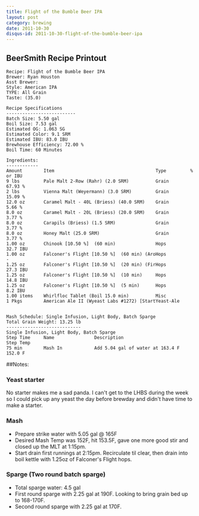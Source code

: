 ```yaml
---
title: Flight of the Bumble Beer IPA
layout: post
category: brewing
date: 2011-10-30
disqus-id: 2011-10-30-flight-of-the-bumble-beer-ipa
---
```


## BeerSmith Recipe Printout
    Recipe: Flight of the Bumble Beer IPA
    Brewer: Ryan Houston
    Asst Brewer: 
    Style: American IPA
    TYPE: All Grain
    Taste: (35.0) 
    
    Recipe Specifications
    --------------------------
    Batch Size: 5.50 gal      
    Boil Size: 7.53 gal
    Estimated OG: 1.063 SG
    Estimated Color: 9.1 SRM
    Estimated IBU: 83.0 IBU
    Brewhouse Efficiency: 72.00 %
    Boil Time: 60 Minutes
    
    Ingredients:
    ------------
    Amount        Item                                      Type         % or IBU      
    9 lbs         Pale Malt 2-Row (Rahr) (2.0 SRM)          Grain        67.93 %       
    2 lbs         Vienna Malt (Weyermann) (3.0 SRM)         Grain        15.09 %       
    12.0 oz       Caramel Malt - 40L (Briess) (40.0 SRM)    Grain        5.66 %        
    8.0 oz        Caramel Malt - 20L (Briess) (20.0 SRM)    Grain        3.77 %        
    8.0 oz        Carapils (Briess) (1.5 SRM)               Grain        3.77 %        
    8.0 oz        Honey Malt (25.0 SRM)                     Grain        3.77 %        
    1.00 oz       Chinook [10.50 %]  (60 min)               Hops         32.7 IBU      
    1.00 oz       Falconer's Flight [10.50 %]  (60 min) (AroHops          -            
    1.25 oz       Falconer's Flight [10.50 %]  (20 min) (FirHops         27.3 IBU      
    1.25 oz       Falconer's Flight [10.50 %]  (10 min)     Hops         14.8 IBU      
    1.25 oz       Falconer's Flight [10.50 %]  (5 min)      Hops         8.2 IBU       
    1.00 items    Whirlfloc Tablet (Boil 15.0 min)          Misc                       
    1 Pkgs        American Ale II (Wyeast Labs #1272) [StartYeast-Ale                  
    
    
    Mash Schedule: Single Infusion, Light Body, Batch Sparge
    Total Grain Weight: 13.25 lb
    ----------------------------
    Single Infusion, Light Body, Batch Sparge
    Step Time     Name               Description                         Step Temp     
    75 min        Mash In            Add 5.04 gal of water at 163.4 F    152.0 F       


##Notes:

### Yeast starter
No starter makes me a sad panda. I can't get to the LHBS during the week so I could pick up any yeast the day before brewday and didn't have time to make a starter.

### Mash
- Prepare strike water with 5.05 gal @ 165F
- Desired Mash Temp was 152F, hit 153.5F, gave one more good stir and closed up the MLT at 1:15pm.
- Start drain first runnings at 2:15pm. Recirculate til clear, then drain into boil kettle with 1.25oz of Falconer's Flight hops.

### Sparge (Two round batch sparge)
- Total sparge water: 4.5 gal
- First round sparge with 2.25 gal at 190F. Looking to bring grain bed up to 168-170F.
- Second round sparge with 2.25 gal at 170F.

